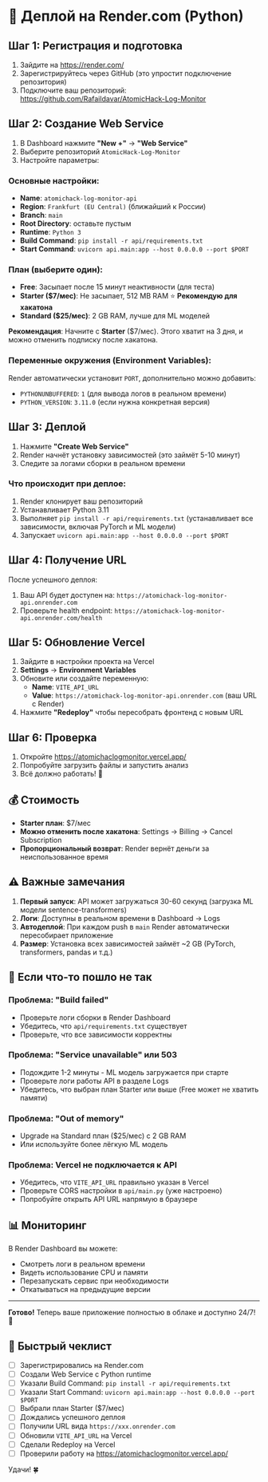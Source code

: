 # 🚀 Деплой на Render.com (Python)

## Шаг 1: Регистрация и подготовка

1. Зайдите на https://render.com/
2. Зарегистрируйтесь через GitHub (это упростит подключение репозитория)
3. Подключите ваш репозиторий: https://github.com/Rafaildavar/AtomicHack-Log-Monitor

## Шаг 2: Создание Web Service

1. В Dashboard нажмите **"New +"** → **"Web Service"**
2. Выберите репозиторий `AtomicHack-Log-Monitor`
3. Настройте параметры:

### Основные настройки:
- **Name**: `atomichack-log-monitor-api`
- **Region**: `Frankfurt (EU Central)` (ближайший к России)
- **Branch**: `main`
- **Root Directory**: оставьте пустым
- **Runtime**: `Python 3`
- **Build Command**: `pip install -r api/requirements.txt`
- **Start Command**: `uvicorn api.main:app --host 0.0.0.0 --port $PORT`

### План (выберите один):
- **Free**: Засыпает после 15 минут неактивности (для теста)
- **Starter ($7/мес)**: Не засыпает, 512 MB RAM ⭐ **Рекомендую для хакатона**
- **Standard ($25/мес)**: 2 GB RAM, лучше для ML моделей

**Рекомендация**: Начните с **Starter** ($7/мес). Этого хватит на 3 дня, и можно отменить подписку после хакатона.

### Переменные окружения (Environment Variables):
Render автоматически установит `PORT`, дополнительно можно добавить:
- `PYTHONUNBUFFERED`: `1` (для вывода логов в реальном времени)
- `PYTHON_VERSION`: `3.11.0` (если нужна конкретная версия)

## Шаг 3: Деплой

1. Нажмите **"Create Web Service"**
2. Render начнёт установку зависимостей (это займёт 5-10 минут)
3. Следите за логами сборки в реальном времени

### Что происходит при деплое:
1. Render клонирует ваш репозиторий
2. Устанавливает Python 3.11
3. Выполняет `pip install -r api/requirements.txt` (устанавливает все зависимости, включая PyTorch и ML модели)
4. Запускает `uvicorn api.main:app --host 0.0.0.0 --port $PORT`

## Шаг 4: Получение URL

После успешного деплоя:
1. Ваш API будет доступен на: `https://atomichack-log-monitor-api.onrender.com`
2. Проверьте health endpoint: `https://atomichack-log-monitor-api.onrender.com/health`

## Шаг 5: Обновление Vercel

1. Зайдите в настройки проекта на Vercel
2. **Settings** → **Environment Variables**
3. Обновите или создайте переменную:
   - **Name**: `VITE_API_URL`
   - **Value**: `https://atomichack-log-monitor-api.onrender.com` (ваш URL с Render)
4. Нажмите **"Redeploy"** чтобы пересобрать фронтенд с новым URL

## Шаг 6: Проверка

1. Откройте https://atomichaclogmonitor.vercel.app/
2. Попробуйте загрузить файлы и запустить анализ
3. Всё должно работать! 🎉

## 💰 Стоимость

- **Starter план**: $7/мес
- **Можно отменить после хакатона**: Settings → Billing → Cancel Subscription
- **Пропорциональный возврат**: Render вернёт деньги за неиспользованное время

## ⚠️ Важные замечания

1. **Первый запуск**: API может загружаться 30-60 секунд (загрузка ML модели sentence-transformers)
2. **Логи**: Доступны в реальном времени в Dashboard → Logs
3. **Автодеплой**: При каждом push в `main` Render автоматически пересобирает приложение
4. **Размер**: Установка всех зависимостей займёт ~2 GB (PyTorch, transformers, pandas и т.д.)

## 🐛 Если что-то пошло не так

### Проблема: "Build failed"
- Проверьте логи сборки в Render Dashboard
- Убедитесь, что `api/requirements.txt` существует
- Проверьте, что все зависимости корректны

### Проблема: "Service unavailable" или 503
- Подождите 1-2 минуты - ML модель загружается при старте
- Проверьте логи работы API в разделе Logs
- Убедитесь, что выбран план Starter или выше (Free может не хватить памяти)

### Проблема: "Out of memory"
- Upgrade на Standard план ($25/мес) с 2 GB RAM
- Или используйте более лёгкую ML модель

### Проблема: Vercel не подключается к API
- Убедитесь, что `VITE_API_URL` правильно указан в Vercel
- Проверьте CORS настройки в `api/main.py` (уже настроено)
- Попробуйте открыть API URL напрямую в браузере

## 📊 Мониторинг

В Render Dashboard вы можете:
- Смотреть логи в реальном времени
- Видеть использование CPU и памяти
- Перезапускать сервис при необходимости
- Откатываться на предыдущие версии

---

**Готово!** Теперь ваше приложение полностью в облаке и доступно 24/7! 🚀

## 🎯 Быстрый чеклист

- [ ] Зарегистрировались на Render.com
- [ ] Создали Web Service с Python runtime
- [ ] Указали Build Command: `pip install -r api/requirements.txt`
- [ ] Указали Start Command: `uvicorn api.main:app --host 0.0.0.0 --port $PORT`
- [ ] Выбрали план Starter ($7/мес)
- [ ] Дождались успешного деплоя
- [ ] Получили URL вида `https://xxx.onrender.com`
- [ ] Обновили `VITE_API_URL` на Vercel
- [ ] Сделали Redeploy на Vercel
- [ ] Проверили работу на https://atomichaclogmonitor.vercel.app/

Удачи! 🍀
